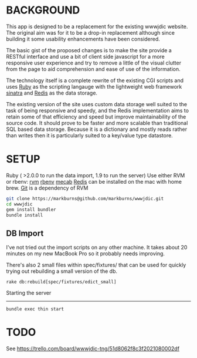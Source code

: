 BACKGROUND
==========

This app is designed to be a replacement for the existing wwwjdic website.  The
original aim was for it to be a drop-in replacement although since building it
some usability enhancements have been considered.

The basic gist of the proposed changes is to make the site provide a RESTful
interface and use a bit of client side javascript for a more responsive user
experience and try to remove a little of the visual clutter from the page to
aid comprehension and ease of use of the information.

The technology itself is a complete rewrite of the existing CGI scripts and
uses [Ruby](http://tryruby.org/) as the scripting langauge with the lightweight
web framework [sinatra](http://www.sinatrarb.com/) and [Redis](http://redis.io)
as the data storage.

The existing version of the site uses custom data storage well suited to the
task of being responsive and speedy, and the Redis implementation aims to
retain some of that efficiency and speed but improve maintainability of the
source code. It should prove to be faster and more scalable than traditional
SQL based data storage. Because it is a dictionary and mostly reads rather than
writes then it is particularly suited to a key/value type datastore.



SETUP
=============
Ruby ( >2.0.0 to run the data import, 1.9 to run the server)
Use either RVM or rbenv:
[rvm](http://beginrescueend.com/)
[rbenv](https://github.com/sstephenson/rbenv)
[mecab](https://github.com/markburns/mecab)
[Redis](http://redis.io/) can be installed on the mac with home brew.
[Git](http://git-scm.com/) is a dependency of RVM

```bash
git clone https://markburns@github.com/markburns/wwwjdic.git
cd wwwjdic
gem install bundler
bundle install
```

DB Import
-----------------
I've not tried out the import scripts on any other machine.
It takes about 20 minutes on my new MacBook Pro so it probably needs improving.

There's also 2 small files within spec/fixtures/ that can be used for quickly trying out
rebuilding a small version of the db.

```
rake db:rebuild[spec/fixtures/edict_small]
```

Starting the server
___________________
```
bundle exec thin start

```

TODO
====

  See https://trello.com/board/wwwjdic-tng/51d8062f8c3f2021080002df
